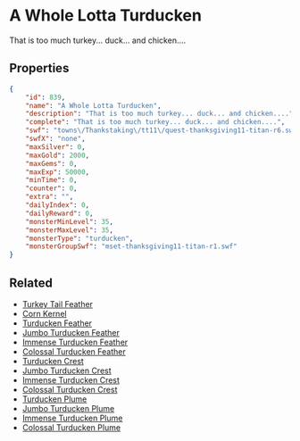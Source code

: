 # A Whole Lotta Turducken

That is too much turkey... duck... and chicken....

## Properties

```json
{
    "id": 839,
    "name": "A Whole Lotta Turducken",
    "description": "That is too much turkey... duck... and chicken....",
    "complete": "That is too much turkey... duck... and chicken....",
    "swf": "towns\/Thankstaking\/tt11\/quest-thanksgiving11-titan-r6.swf",
    "swfX": "none",
    "maxSilver": 0,
    "maxGold": 2000,
    "maxGems": 0,
    "maxExp": 50000,
    "minTime": 0,
    "counter": 0,
    "extra": "",
    "dailyIndex": 0,
    "dailyReward": 0,
    "monsterMinLevel": 35,
    "monsterMaxLevel": 35,
    "monsterType": "turducken",
    "monsterGroupSwf": "mset-thanksgiving11-titan-r1.swf"
}
```

## Related

- [Turkey Tail Feather](../items/580-turkey-tail-feather.md)
- [Corn Kernel](../items/581-corn-kernel.md)
- [Turducken Feather](../items/6229-turducken-feather.md)
- [Jumbo Turducken Feather](../items/6230-jumbo-turducken-feather.md)
- [Immense Turducken Feather](../items/6231-immense-turducken-feather.md)
- [Colossal Turducken Feather](../items/6232-colossal-turducken-feather.md)
- [Turducken Crest](../items/6233-turducken-crest.md)
- [Jumbo Turducken Crest](../items/6234-jumbo-turducken-crest.md)
- [Immense Turducken Crest](../items/6235-immense-turducken-crest.md)
- [Colossal Turducken Crest](../items/6236-colossal-turducken-crest.md)
- [Turducken Plume](../items/6237-turducken-plume.md)
- [Jumbo Turducken Plume](../items/6238-jumbo-turducken-plume.md)
- [Immense Turducken Plume](../items/6239-immense-turducken-plume.md)
- [Colossal Turducken Plume](../items/6240-colossal-turducken-plume.md)

